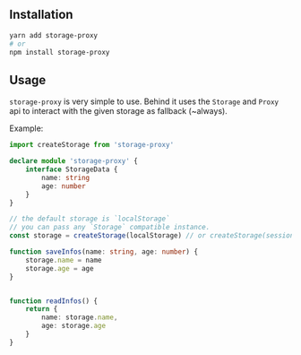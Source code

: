 ## Installation
```sh
yarn add storage-proxy
# or
npm install storage-proxy
```

## Usage
`storage-proxy` is very simple to use. Behind it uses the `Storage` and `Proxy` api to interact with the given storage as fallback (~always).

Example:
```ts
import createStorage from 'storage-proxy'

declare module 'storage-proxy' {
	interface StorageData {
		name: string
		age: number
	}
}

// the default storage is `localStorage`
// you can pass any `Storage` compatible instance.
const storage = createStorage(localStorage) // or createStorage(sessionStorage)

function saveInfos(name: string, age: number) {
	storage.name = name
	storage.age = age
}


function readInfos() {
	return {
		name: storage.name,
		age: storage.age
	}
}
```
